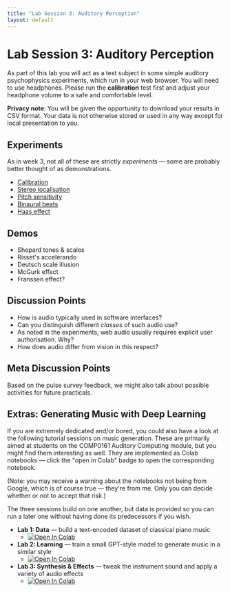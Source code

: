 ```yaml
---
title: "Lab Session 3: Auditory Perception"
layout: default
---
```


# Lab Session 3: Auditory Perception

As part of this lab you will act as a test subject in some simple
auditory psychophysics experiments, which run in your web browser.
You will need to use headphones. Please run the **calibration** test
first and adjust your headphone volume to a safe and comfortable level.

**Privacy note**: You will be given the opportunity to download your results in CSV format.
Your data is not otherwise stored or used in any way except for local presentation to you.


## Experiments

As in week 3, not all of these are strictly *experiments* — some are probably
better thought of as demonstrations.

* [Calibration](experiments/calibration/?home=/lab3.html)
* [Stereo localisation](experiments/stereo/?home=/lab3.html)
* [Pitch sensitivity](experiments/pitch/?home=/lab3.html)
* [Binaural beats](experiments/binaural/?home=/lab3.html)
* [Haas effect](experiments/haas/?home=/lab3.html)


## Demos

* Shepard tones & scales
* Risset's accelerando
* Deutsch scale illusion
* McGurk effect
* Franssen effect?


## Discussion Points

* How is audio typically used in software interfaces?
* Can you distinguish different *classes* of such audio use?
* As noted in the experiments, web audio usually requires explicit
  user authorisation. Why?
* How does audio differ from vision in this respect?


## Meta Discussion Points

Based on the pulse survey feedback, we might also talk about
possible activities for future practicals.


## Extras: Generating Music with Deep Learning

If you are extremely dedicated and/or bored, you could also have a look at the
following tutorial sessions on music generation. These are primarily aimed
at students on the COMP0161 Auditory Computing module, but you might find them
interesting as well. They are implemented as Colab notebooks — click the
"open in Colab" badge to open the corresponding notebook.

(Note: you may receive a warning about the notebooks not being from Google, which
is of course true — they're from me. Only you can decide whether or not to accept
that risk.)

The three sessions build on one another, but data is provided so you can run a
later one without having done its predecessors if you wish.

* **Lab 1: Data** — build a text-encoded dataset of classical piano music
    * [![Open In Colab](https://colab.research.google.com/assets/colab-badge.svg)](https://colab.research.google.com/github/comp0161/colab/blob/main/COMP0161_lab1.ipynb)
* **Lab 2: Learning** — train a small GPT-style model to generate music in a similar style
    * [![Open In Colab](https://colab.research.google.com/assets/colab-badge.svg)](https://colab.research.google.com/github/comp0161/colab/blob/main/COMP0161_lab2.ipynb)
* **Lab 3: Synthesis & Effects** — tweak the instrument sound and apply a variety of audio effects
    * [![Open In Colab](https://colab.research.google.com/assets/colab-badge.svg)](https://colab.research.google.com/github/comp0161/colab/blob/main/COMP0161_lab3.ipynb)
